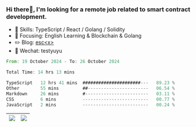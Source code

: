 ### Hi there👋, I'm looking for a remote job related to smart contract development.


- 🔨 Skills: TypeScript / React / Golang / Solidity
- 🎯 Focusing: English Learning & Blockchain & Golang
- ✏️ Blog: [esc\<x\>](https://escx.github.io)
- 💬 Wechat: testyuyu


<!--START_SECTION:waka-->

```rust
From: 19 October 2024 - To: 26 October 2024

Total Time: 14 hrs 13 mins

TypeScript   12 hrs 41 mins  ######################---   89.23 %
Other        55 mins         ##-----------------------   06.54 %
Markdown     26 mins         #------------------------   03.11 %
CSS          6 mins          -------------------------   00.77 %
JavaScript   2 mins          -------------------------   00.24 %
```

<!--END_SECTION:waka-->


| <img align="center" src="https://github-readme-stats.vercel.app/api/?username=escX&show_icons=true&theme=buefy&hide_border=true&card_width=500" /> | <img align="center" src="https://github-readme-stats.vercel.app/api/top-langs/?username=escX&layout=compact&theme=buefy&hide_border=true&card_width=500" /> |
| ------------- | ------------- |

